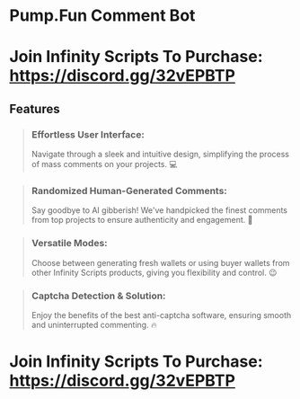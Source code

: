 # Pump.Fun Comment Bot
# Join Infinity Scripts To Purchase: https://discord.gg/32vEPBTP

## Features
> ### Effortless User Interface:
> Navigate through a sleek and intuitive design, simplifying the process of mass comments on your projects. :computer:

> ### Randomized Human-Generated Comments:
> Say goodbye to AI gibberish! We've handpicked the finest comments from top projects to ensure authenticity and engagement. 💬

> ### Versatile Modes:
> Choose between generating fresh wallets or using buyer wallets from other Infinity Scripts products, giving you flexibility and control. :wink:

> ### Captcha Detection & Solution:
> Enjoy the benefits of the best anti-captcha software, ensuring smooth and uninterrupted commenting. :fire:

# Join Infinity Scripts To Purchase: https://discord.gg/32vEPBTP
